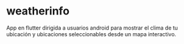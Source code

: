 # weatherinfo

App en flutter dirigida a usuarios android para mostrar el clima de tu ubicación y ubicaciones seleccionables desde un mapa interactivo.
